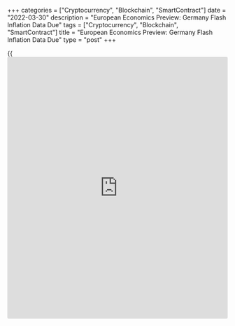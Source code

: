 +++
categories = ["Cryptocurrency", "Blockchain", "SmartContract"]
date = "2022-03-30"
description = "European Economics Preview: Germany Flash Inflation Data Due"
tags = ["Cryptocurrency", "Blockchain", "SmartContract"]
title = "European Economics Preview: Germany Flash Inflation Data Due"
type = "post"
+++

{{<iframe id="large-banner" src="https://www.bounty.group/#slide=20.0" width="100%" height="600" scrolling="no" style="border: 0px solid rgb(216, 221, 230); border-radius: 3px;">}}

Flash consumer prices from Germany and economic confidence from euro
area are due on Wednesday, headlining a busy day for the European
economic [news](https://www.letsplayfx.com/blog/forex-news-website/).

At 2.00 am ET, Statistics Sweden releases retail sales for February.
Sales had increased 4.5 percent on month in January.

At 3.00 am ET, Spain's INE releases flash consumer and harmonized prices
for March. EU harmonized inflation is forecast to rise to 8.1 percent
from 7.6 percent in February.

In the meantime, the KOF leading index from Switzerland and economic
tendency survey results from Sweden are due.

At 4.00 am ET, Italy's Istat publishes [business][1] and consumer
confidence survey data and producer prices.

At 5.00 am ET, the European Commission is slated to release Eurozone
economic sentiment survey data. Economists expect the index to fall to
109.0 in March from 114.0 in February.

At 8.00 am ET, Destatis releases Germany's flash CPI & HICP data.
Consumer price inflation is seen at 6.7 percent in March versus 5.5
percent in February.

For comments and feedback [contact](https://www.playgroundfx.com/contact/): editorial@rtt[news](https://www.letsplayfx.com/blog/forex-news-website/).com

[Economic News][2]

 **What parts of the world are seeing the best (and worst) economic
performances lately? Click[here][3] to check out our [Econ Scorecard][3]
and find out! See up-to-the-moment [ranking](https://www.playgroundfx.com/blog/crypto-exchange-ranking/)s for the best and worst
performers in [GDP][4], [unemployment rate][5], [inflation][3] and much
more.**

   1. www.rtt[news](https://www.letsplayfx.com/blog/forex-news-website/).com/Content/Business.aspx
   2. www.rtt[news](https://www.letsplayfx.com/blog/forex-news-website/).com/Content/EconomicNews.aspx
   3. www.rtt[news](https://www.letsplayfx.com/blog/forex-news-website/).com/economic-scorecard/world-rank/CPI/highest-performance.aspx
   4. www.rtt[news](https://www.letsplayfx.com/blog/forex-news-website/).com/economic-scorecard/world-rank/GDP/highest-performance.aspx
   5. www.rtt[news](https://www.letsplayfx.com/blog/forex-news-website/).com/economic-scorecard/world-rank/unemployment-rate/lowest-performance.aspx